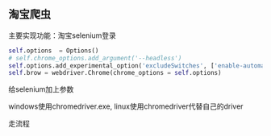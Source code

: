 ## 淘宝爬虫

主要实现功能：淘宝selenium登录

```python
self.options  = Options()
# self.chrome_options.add_argument('--headless')
self.options.add_experimental_option('excludeSwitches', ['enable-automation'])
self.brow = webdriver.Chrome(chrome_options = self.options)
```

给selenium加上参数

windows使用chromedriver.exe, linux使用chromedriver代替自己的driver

走流程